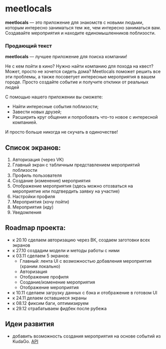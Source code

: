 # meetlocals

**meetlocals** — это приложение для знакомств с новыми людьми, которым интересно заниматься тем же, чем интересно заниматься вам. Создавайте мероприятия и находите единомышленников поблизости.

### Продающий текст
**meetlocals** — лучшее приложение для поиска компании! 

Не с кем пойти в кино? Нужно найти компанию для похода на квест? Может, просто не хочется сидеть дома? Meetlocals поможет решить все эти проблемы, а также посоветует интересные мероприятия в вашем городе. Просто создайте событие и получите отклики от реальных людей

С помощью нашего приложении вы сможете:
- Найти интересные события поблизости;
- Завести новых друзей;
- Расширить круг общения и попробовать что-то новое с интересной компанией.

И просто больше никогда не скучать в одиночестве!

## Список экранов:
1. Авторизация (через VK)
1. Главный экран с табличным представлением мероприятий поблизости
1. Профиль пользователя
1. Создание (изменение) мероприятия
1. Отображение мероприятия (здесь можно отозваться на мероприятие или подтвердить заявку на участие)
1. Настройки профиля
1. Мероприятия (хочу пойти)
1. Мероприятия (иду)
1. Уведомления

## Roadmap проекта:
- к 20.10 сделаем авторизацию через ВК, создаем заготовки всех экранов
- к 27.10 создадим модели и методы работы с ними
- к 03.11 сделаем 5 экранов:
  - Главный: лента UI с возможностью добавления мероприятия (храним локально)
  - Авторизация
  - Отображение профиля
  - Создание/изменение мероприятия
  - Отображение мероприятия
- к 10.11 сделаем загрузку данных с бэка и отображение в готовом UI
- к 24.11 делаем оставшиеся экраны
- к 08.12 фиксим баги, оптимизируем
- к 29.12 отрабатываем фидбек после рубежа

## Идеи развития
- добавить возможность создания мероприятия на основе событий из KudaGo. [API](https://docs.kudago.com/api/)
